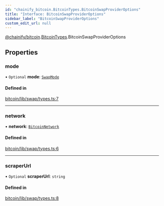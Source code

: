 ```yaml
---
id: "chainify_bitcoin.BitcoinTypes.BitcoinSwapProviderOptions"
title: "Interface: BitcoinSwapProviderOptions"
sidebar_label: "BitcoinSwapProviderOptions"
custom_edit_url: null
---
```


[@chainify/bitcoin](../modules/chainify_bitcoin.md).[BitcoinTypes](../namespaces/chainify_bitcoin.BitcoinTypes.md).BitcoinSwapProviderOptions

## Properties

### mode

• `Optional` **mode**: [`SwapMode`](../enums/chainify_bitcoin.BitcoinTypes.SwapMode.md)

#### Defined in

[bitcoin/lib/swap/types.ts:7](https://github.com/liquality/chainify/blob/540cfa69/packages/bitcoin/lib/swap/types.ts#L7)

___

### network

• **network**: [`BitcoinNetwork`](chainify_bitcoin.BitcoinTypes.BitcoinNetwork.md)

#### Defined in

[bitcoin/lib/swap/types.ts:6](https://github.com/liquality/chainify/blob/540cfa69/packages/bitcoin/lib/swap/types.ts#L6)

___

### scraperUrl

• `Optional` **scraperUrl**: `string`

#### Defined in

[bitcoin/lib/swap/types.ts:8](https://github.com/liquality/chainify/blob/540cfa69/packages/bitcoin/lib/swap/types.ts#L8)
